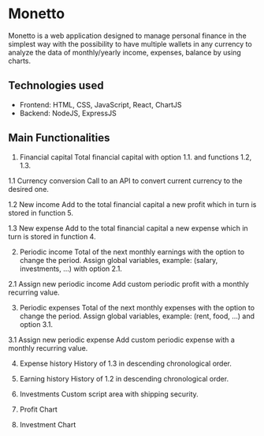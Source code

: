 # Monetto
Monetto is a web application designed to manage personal finance in the simplest way with the possibility to have multiple wallets in any currency to analyze the data of monthly/yearly income, expenses, balance by using charts.

## Technologies used
- Frontend: HTML, CSS, JavaScript, React, ChartJS
- Backend: NodeJS, ExpressJS

## Main Functionalities
1. Financial capital
Total financial capital with option 1.1. and functions 1.2, 1.3.

1.1 Currency conversion
Call to an API to convert current currency to the desired one.

1.2 New income
Add to the total financial capital a new profit which in turn is stored in function 5.

1.3 New expense
Add to the total financial capital a new expense which in turn is stored in function 4.

2. Periodic income
Total of the next monthly earnings with the option to change the period. Assign global
variables, example: (salary, investments, …) with option 2.1.

2.1 Assign new periodic income
Add custom periodic profit with a monthly recurring value.

3. Periodic expenses
Total of the next monthly expenses with the option to change the period. Assign global
variables, example: (rent, food, …) and option 3.1.

3.1 Assign new periodic expense
Add custom periodic expense with a monthly recurring value.

4. Expense history
History of 1.3 in descending chronological order.

5. Earning history
History of 1.2 in descending chronological order.

6. Investments
Custom script area with shipping security.

7. Profit Chart

8. Investment Chart


